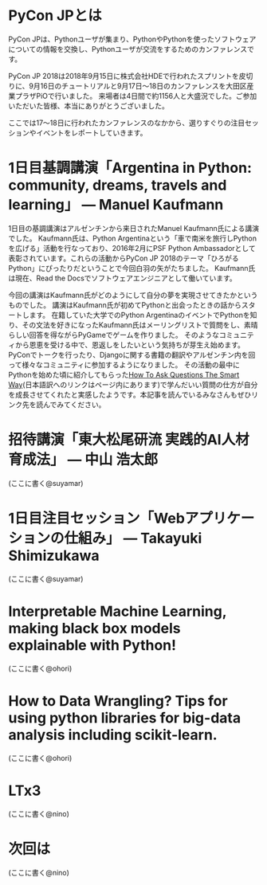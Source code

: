 # PyCon JPとは

PyCon JPは、Pythonユーザが集まり、PythonやPythonを使ったソフトウェアについての情報を交換し、Pythonユーザが交流をするためのカンファレンスです。

PyCon JP 2018は2018年9月15日に株式会社HDEで行われたスプリントを皮切りに、9月16日のチュートリアルと9月17日～18日のカンファレンスを大田区産業プラザPiOで行いました。
来場者は4日間で約1156人と大盛況でした。ご参加いただいた皆様、本当にありがとうございました。

ここでは17〜18日に行われたカンファレンスのなかから、選りすぐりの注目セッションやイベントをレポートしていきます。

# 1日目基調講演「Argentina in Python: community, dreams, travels and learning」 ― Manuel Kaufmann

1日目の基調講演はアルゼンチンから来日されたManuel Kaufmann氏による講演でした。
Kaufmann氏は、Python Argentinaという「車で南米を旅行しPythonを広げる」活動を行なっており、2016年2月にPSF Python Ambassadorとして表彰されています。これらの活動からPyCon JP 2018のテーマ「ひろがるPython」にぴったりだということで今回白羽の矢がたちました。
Kaufmann氏は現在、Read the Docsでソフトウェアエンジニアとして働いています。

今回の講演はKaufmann氏がどのようにして自分の夢を実現させてきたかというものでした。
講演はKaufmann氏が初めてPythonと出会ったときの話からスタートします。
在籍していた大学でのPython ArgentinaのイベントでPythonを知り、その文法を好きになったKaufmann氏はメーリングリストで質問をし、素晴らしい回答を得ながらPyGameでゲームを作りました。
そのようなコミュニティから恩恵を受ける中で、恩返しをしたいという気持ちが芽生え始めます。
PyConでトークを行ったり、Djangoに関する書籍の翻訳やアルゼンチン内を回って様々なコミュニティに参加するようになりました。
その活動の最中にPythonを始めた頃に紹介してもらった[How To Ask Questions The Smart Way](http://www.catb.org/esr/faqs/smart-questions.html)(日本語訳へのリンクはページ内にあります)で学んだいい質問の仕方が自分を成長させてくれたと実感したようです。本記事を読んでいるみなさんもぜひリンク先を読んでみてください。

# 招待講演「東大松尾研流 実践的AI人材育成法」 ― 中山 浩太郎

(ここに書く@suyamar)

# 1日目注目セッション「Webアプリケーションの仕組み」 ― Takayuki Shimizukawa

(ここに書く@suyamar)

# Interpretable Machine Learning, making black box models explainable with Python!

(ここに書く@ohori)

# How to Data Wrangling? Tips for using python libraries for big-data analysis including scikit-learn.

(ここに書く@ohori)

# LTx3

(ここに書く@nino)

# 次回は

(ここに書く@nino)

